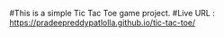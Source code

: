 #This is a simple Tic Tac Toe game project.
#Live URL : https://pradeepreddypatlolla.github.io/tic-tac-toe/

